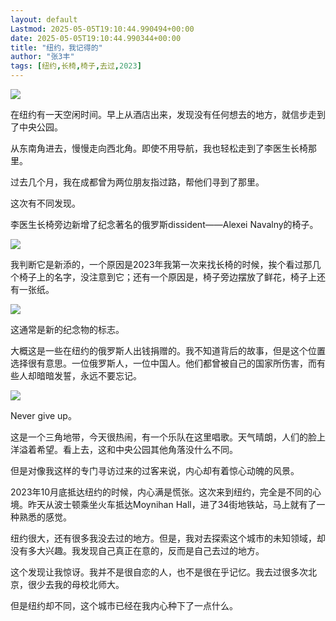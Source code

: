 ```yaml
---
layout: default
Lastmod: 2025-05-05T19:10:44.990494+00:00
date: 2025-05-05T19:10:44.990344+00:00
title: "纽约，我记得的"
author: "张3丰"
tags: [纽约,长椅,椅子,去过,2023]
---
```


![](https://images.weserv.nl/?url=https%3A//mmbiz.qpic.cn/mmbiz_jpg/DTib2Nt9KfbU0ia1roLnv4RCDhYKDDsjc8kzZos15Ge8IcthMx4qIia5mnwQUVt0tXKOqyh67EnOUmmibhxI6Px5WQ/640%3Fwx_fmt%3Djpeg)

在纽约有一天空闲时间。早上从酒店出来，发现没有任何想去的地方，就信步走到了中央公园。

从东南角进去，慢慢走向西北角。即使不用导航，我也轻松走到了李医生长椅那里。

过去几个月，我在成都曾为两位朋友指过路，帮他们寻到了那里。

这次有不同发现。

李医生长椅旁边新增了纪念著名的俄罗斯dissident——Alexei Navalny的椅子。

![](https://images.weserv.nl/?url=https%3A//mmbiz.qpic.cn/mmbiz_jpg/DTib2Nt9KfbU0ia1roLnv4RCDhYKDDsjc8squq1dmpKekFIN0Fle0ha5RudCm3r2OKlBZOAIO8Ouy2Fqc7ZFJRibA/640%3Fwx_fmt%3Djpeg)

我判断它是新添的，一个原因是2023年我第一次来找长椅的时候，挨个看过那几个椅子上的名字，没注意到它；还有一个原因是，椅子旁边摆放了鲜花，椅子上还有一张纸。  

![](https://images.weserv.nl/?url=https%3A//mmbiz.qpic.cn/mmbiz_jpg/DTib2Nt9KfbU0ia1roLnv4RCDhYKDDsjc8VzQVsdaRFqvWrZ7oNiaQCp8KCbxqGGt33B2k9hm7S2756CNyddT6VpQ/640%3Fwx_fmt%3Djpeg)

这通常是新的纪念物的标志。  

大概这是一些在纽约的俄罗斯人出钱捐赠的。我不知道背后的故事，但是这个位置选择很有意思。一位俄罗斯人，一位中国人。他们都曾被自己的国家所伤害，而有些人却暗暗发誓，永远不要忘记。

![](https://images.weserv.nl/?url=https%3A//mmbiz.qpic.cn/mmbiz_jpg/DTib2Nt9KfbU0ia1roLnv4RCDhYKDDsjc8Saslia3C7PW2Xojib8jBsoKiby2TgksFFnFqg8EH3Kn1xE4f6H6apZvow/640%3Fwx_fmt%3Djpeg)

Never give up。

这是一个三角地带，今天很热闹，有一个乐队在这里唱歌。天气晴朗，人们的脸上洋溢着希望。看上去，这和中央公园其他角落没什么不同。

但是对像我这样的专门寻访过来的过客来说，内心却有着惊心动魄的风景。

2023年10月底抵达纽约的时候，内心满是慌张。这次来到纽约，完全是不同的心境。昨天从波士顿乘坐火车抵达Moynihan Hall，进了34街地铁站，马上就有了一种熟悉的感觉。

纽约很大，还有很多我没去过的地方。但是，我对去探索这个城市的未知领域，却没有多大兴趣。我发现自己真正在意的，反而是自己去过的地方。

这个发现让我惊讶。我并不是很自恋的人，也不是很在乎记忆。我去过很多次北京，很少去我的母校北师大。

但是纽约却不同，这个城市已经在我内心种下了一点什么。

